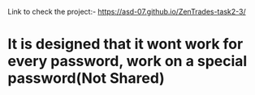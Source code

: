 Link to check the project:- https://asd-07.github.io/ZenTrades-task2-3/

# It is designed that it wont work for every password, work on a special password(Not Shared)
